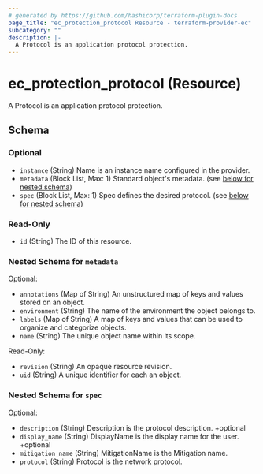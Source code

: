 ```yaml
---
# generated by https://github.com/hashicorp/terraform-plugin-docs
page_title: "ec_protection_protocol Resource - terraform-provider-ec"
subcategory: ""
description: |-
  A Protocol is an application protocol protection.
---
```


# ec_protection_protocol (Resource)

A Protocol is an application protocol protection.



<!-- schema generated by tfplugindocs -->
## Schema

### Optional

- `instance` (String) Name is an instance name configured in the provider.
- `metadata` (Block List, Max: 1) Standard object's metadata. (see [below for nested schema](#nestedblock--metadata))
- `spec` (Block List, Max: 1) Spec defines the desired protocol. (see [below for nested schema](#nestedblock--spec))

### Read-Only

- `id` (String) The ID of this resource.

<a id="nestedblock--metadata"></a>
### Nested Schema for `metadata`

Optional:

- `annotations` (Map of String) An unstructured map of keys and values stored on an object.
- `environment` (String) The name of the environment the object belongs to.
- `labels` (Map of String) A map of keys and values that can be used to organize and categorize objects.
- `name` (String) The unique object name within its scope.

Read-Only:

- `revision` (String) An opaque resource revision.
- `uid` (String) A unique identifier for each an object.


<a id="nestedblock--spec"></a>
### Nested Schema for `spec`

Optional:

- `description` (String) Description is the protocol description.
+optional
- `display_name` (String) DisplayName is the display name for the user.
+optional
- `mitigation_name` (String) MitigationName is the Mitigation name.
- `protocol` (String) Protocol is the network protocol.
